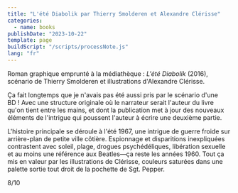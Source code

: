 ```yaml
---
title: "L'été Diabolik par Thierry Smolderen et Alexandre Clérisse"
categories:
  - name: books
publishDate: "2023-10-22"
template: page
buildScript: "/scripts/processNote.js"
lang: "fr"
---
```


Roman graphique emprunté à la médiathèque : _L'été Diabolik_ (2016), scénario de Thierry Smolderen et illustrations d'Alexandre Clérisse.

Ça fait longtemps que je n'avais pas été aussi pris par le scénario d'une BD ! Avec une structure originale où le narrateur serait l'auteur du livre qu'on tient entre les mains, et dont la publication met à jour des nouveaux éléments de l'intrigue qui poussent l'auteur à écrire une deuxième partie.

L'histoire principale se déroule à l'été 1967, une intrigue de guerre froide sur arrière-plan de petite ville côtière. Espionnage et disparitions inexpliquées contrastent avec soleil, plage, drogues psychédéliques, libération sexuelle et au moins une référence aux Beatles—ça reste les années 1960. Tout ça mis en valeur par les illustrations de Clérisse, couleurs saturées dans une palette sortie tout droit de la pochette de Sgt. Pepper.

8/10
